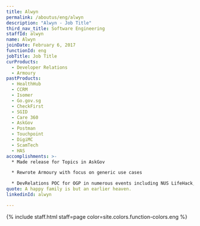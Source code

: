 ```yaml
---
title: Alwyn
permalink: /aboutus/eng/alwyn
description: "Alwyn - Job Title"
third_nav_title: Software Engineering
staffId: alwyn
name: Alwyn
joinDate: February 6, 2017
functionId: eng
jobTitle: Job Title
curProducts:
  - Developer Relations
  - Armoury
pastProducts:
  - HealthHub
  - CCRM
  - Isomer
  - Go.gov.sg
  - CheckFirst
  - SGID
  - Care 360
  - AskGov
  - Postman
  - Touchpoint
  - DigiMC
  - ScamTech
  - HAS
accomplishments: >-
  * Made release for Topics in AskGov

  * Rewrote Armoury with focus on generic use cases

  * DevRelations POC for OGP in numerous events including NUS LifeHack, Build for Good & Tech for Public Good
quote: A happy family is but an earlier heaven.
linkedinId: alwyn

---
```


{% include staff.html staff=page color=site.colors.function-colors.eng %}
